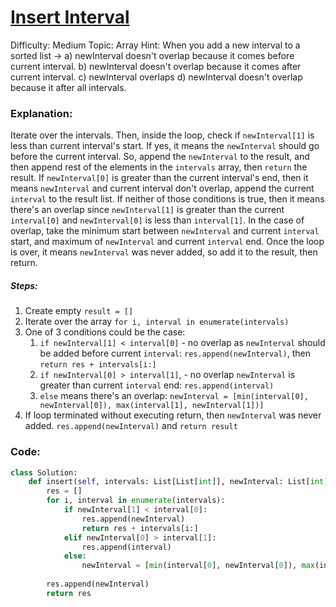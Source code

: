 # [Insert Interval](https://leetcode.com/problems/insert-interval/description/)

Difficulty:  Medium
Topic: Array
Hint: When you add a new interval to a sorted list -> a) newInterval doesn't overlap because it comes before current interval. b) newInterval doesn't overlap because it comes after current interval. c) newInterval overlaps d) newInterval doesn't overlap because it after all intervals.
### Explanation:
Iterate over the intervals. Then, inside the loop, check if `newInterval[1]` is less than current interval's start. If yes, it means the `newInterval` should go before the current interval. So, append the `newInterval` to the result, and then append rest of the elements in the `intervals` array, then `return` the result. If `newInterval[0]` is greater than the current interval's end, then it means `newInterval` and current interval don't overlap, append the current `interval` to the result list. If neither of those conditions is true, then it means there's an overlap since `newInterval[1]` is greater than the current `interval[0]` and `newInterval[0]` is less than `interval[1]`. In the case of overlap, take the minimum start between `newInterval` and current `interval` start, and maximum of `newInterval` and current `interval` end. Once the loop is over, it means `newInterval` was never added, so add it to the result, then return. 

##### Steps:

1. Create empty `result = []`
2. Iterate over the array `for i, interval in enumerate(intervals)`
3. One of 3 conditions could be the case:
	1. `if newInterval[1] < interval[0]` - no overlap as `newInterval` should be added before current `interval`: `res.append(newInterval)`, then `return res + intervals[i:]`
	2. `if newInterval[0] > interval[1]`, - no overlap `newInterval` is greater than current `interval` end: `res.append(interval)`
	3. `else` means there's an overlap: `newInterval = [min(interval[0], newInterval[0]), max(interval[1], newInterval[1])]`
4. If loop terminated without executing return, then `newInterval` was never added. `res.append(newInterval)` and `return result`


### Code:

```python
class Solution:
    def insert(self, intervals: List[List[int]], newInterval: List[int]) -> List[List[int]]:
        res = []
        for i, interval in enumerate(intervals):
            if newInterval[1] < interval[0]:
                res.append(newInterval)
                return res + intervals[i:]
            elif newInterval[0] > interval[1]:
                res.append(interval)
            else:
                newInterval = [min(interval[0], newInterval[0]), max(interval[1], newInterval[1])]
        
        res.append(newInterval)
        return res

```
